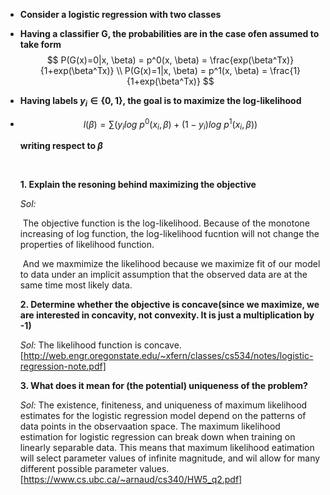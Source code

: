 -  **Consider a logistic regression with two classes**

- **Having a classifier G,  the probabilities are in the case ofen assumed to take form**
  $$
  P(G(x)=0|x, \beta) = p^0(x, \beta) = \frac{exp(\beta^Tx)}{1+exp(\beta^Tx)}  \\
  P(G(x)=1|x, \beta) = p^1(x, \beta) = \frac{1}{1+exp(\beta^Tx)}
  $$

- **Having labels $y_i\in\{0,1\}$, the goal is to maximize the log-likelihood** 

- $$
  l(\beta) = \sum(y_ilog\ p^0(x_i, \beta)+ (1-y_i)log\ p^1(x_i, \beta))
  $$

  **writing respect to $\beta$**

  ​

  **1. Explain the resoning behind maximizing the objective**

  *Sol:*  

  ​	The objective function is the log-likelihood. Because of the monotone increasing of log function, the log-likelihood fucntion will not change the properties of likelihood function. 

  ​	And we maxmimize the likelihood because we maximize fit of our model to data under an implicit assumption that the observed data are at the same time most  likely data.

  **2. Determine whether the objective is concave(since we maximize, we are interested in concavity, not convexity. It is just a multiplication by -1)**

  *Sol:*  The likelihood function is concave.[http://web.engr.oregonstate.edu/~xfern/classes/cs534/notes/logistic-regression-note.pdf]

  **3. What does it mean for (the potential) uniqueness of the problem?**

  *Sol:*  The existence, finiteness, and uniqueness of maximum likelihood estimates  for the logistic regression model depend on the patterns of data points in the observaation space. The maximum likelihood estimation for logistic regression can break down when training on linearly separable data. This means that maximum likelihood eatimation will select parameter values of infinite magnitude,  and wil allow for many different possible parameter values. [https://www.cs.ubc.ca/~arnaud/cs340/HW5_q2.pdf]